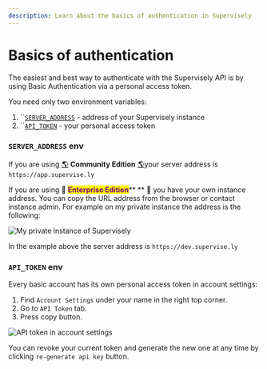 ```yaml
---
description: Learn about the basics of authentication in Supervisely
---
```


# Basics of authentication

The easiest and best way to authenticate with the Supervisely API is by using Basic Authentication via a personal access token.

You need only two environment variables:

1. ``[`SERVER_ADDRESS`](basics-of-authentication.md#server\_address-env) - address of your Supervisely instance
2. ``[`API_TOKEN`](basics-of-authentication.md#api\_token-env) - your personal access token

### `SERVER_ADDRESS` env

If you are using [🌎](basics-of-authentication.md#community) **Community Edition** [🌎](basics-of-authentication.md#community)your server address is `https://app.supervise.ly`

If you are using 🔐 <mark style="color:purple;">**Enterprise Edition**</mark>** ** 🔐 you have your own instance address. You can copy the URL address from the browser or contact instance admin. For example on my private instance the address is the following:

![My private instance of Supervisely](https://user-images.githubusercontent.com/12828725/178995621-5d6b363b-e3c3-4653-8a58-95b9c8f62b34.png)

In the example above the server address is `https://dev.supervise.ly`

### `API_TOKEN` env

Every basic account has its own personal access token in account settings:

1. Find `Account Settings` under your name in the right top corner.
2. Go to `API Token` tab.
3. Press copy button.

![API token in account settings](https://user-images.githubusercontent.com/12828725/178999565-db05fdfb-2a72-49b2-8247-73873ee9f9ff.png)

You can revoke your current token and generate the new one at any time by clicking `re-generate api key` button.

